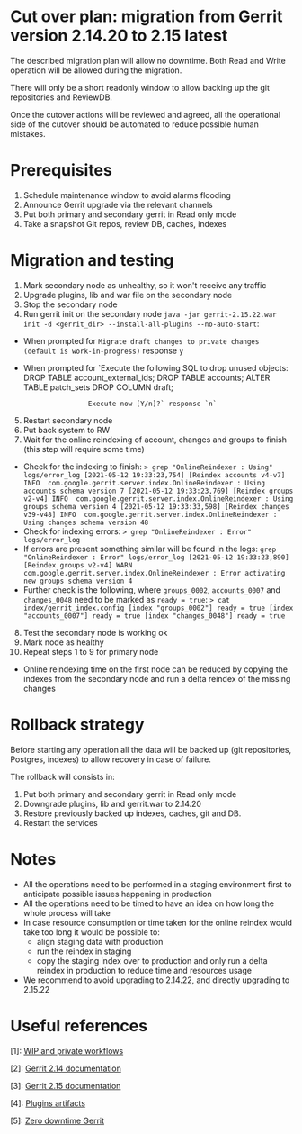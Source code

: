 Cut over plan: migration from Gerrit version 2.14.20 to 2.15 latest
==

The described migration plan will allow no downtime. Both Read and Write
operation will be allowed during the migration.

There will only be a short readonly window to allow backing up the git
repositories and ReviewDB.

Once the cutover actions will be reviewed and agreed, all the operational side
of the cutover should be automated to reduce possible human mistakes.

Prerequisites
==
1. Schedule maintenance window to avoid alarms flooding
2. Announce Gerrit upgrade via the relevant channels
3. Put both primary and secondary gerrit in Read only mode
4. Take a snapshot Git repos, review DB, caches, indexes

Migration and testing
==
1. Mark secondary node as unhealthy, so it won't receive any traffic
2. Upgrade plugins, lib and war file on the secondary node
3. Stop the secondary node
4. Run gerrit init on the secondary node `java -jar gerrit-2.15.22.war init -d <gerrit_dir> --install-all-plugins --no-auto-start`:
  * When prompted for `Migrate draft changes to private changes (default is work-in-progress)` response `y`
  * When prompted for `Execute the following SQL to drop unused objects:
                        DROP TABLE account_external_ids;
                        DROP TABLE accounts;
                        ALTER TABLE patch_sets DROP COLUMN draft;

                        Execute now [Y/n]?` response `n`
5. Restart secondary node
6. Put back system to RW
7. Wait for the online reindexing of account, changes and groups to finish (this step will require some time)
  * Check for the indexing to finish:
    `> grep "OnlineReindexer : Using" logs/error_log
[2021-05-12 19:33:23,754] [Reindex accounts v4-v7] INFO  com.google.gerrit.server.index.OnlineReindexer : Using accounts schema version 7
[2021-05-12 19:33:23,769] [Reindex groups v2-v4] INFO  com.google.gerrit.server.index.OnlineReindexer : Using groups schema version 4
[2021-05-12 19:33:33,598] [Reindex changes v39-v48] INFO  com.google.gerrit.server.index.OnlineReindexer : Using changes schema version 48`
  * Check for indexing errors:
    `> grep "OnlineReindexer : Error" logs/error_log`
  * If errors are present something similar will be found in the logs:
  `grep "OnlineReindexer : Error" logs/error_log
[2021-05-12 19:33:23,890] [Reindex groups v2-v4] WARN  com.google.gerrit.server.index.OnlineReindexer : Error activating new groups schema version 4`
  * Further check is the following, where `groups_0002`, `accounts_0007` and `changes_0048` need to be marked as `ready = true`:
  `> cat index/gerrit_index.config
[index "groups_0002"]
	ready = true
[index "accounts_0007"]
	ready = true
[index "changes_0048"]
	ready = true`
8. Test the secondary node is working ok
9. Mark node as healthy
10. Repeat steps 1 to 9 for primary node
  * Online reindexing time on the first node can be reduced by copying the indexes from the secondary node and run a delta reindex of the missing changes

Rollback strategy
==

Before starting any operation all the data will be backed up (git repositories, Postgres, indexes) to allow recovery in case of failure.

The rollback will consists in:
1. Put both primary and secondary gerrit in Read only mode
2. Downgrade plugins, lib and gerrit.war to 2.14.20
3. Restore previously backed up indexes, caches, git and DB.
4. Restart the services

Notes
==
* All the operations need to be performed in a staging environment first to anticipate possible issues happening in production
* All the operations need to be timed to have an idea on how long the whole process will take
* In case resource consumption or time taken for the online reindex would take too long it would be possible to:
  * align staging data with production
  * run the reindex in staging
  * copy the staging index over to production and only run a delta reindex in production to reduce time and resources usage
* We recommend to avoid upgrading to 2.14.22, and directly upgrading to 2.15.22

Useful references
==

[1]: [WIP and private workflows](https://www.gerritcodereview.com/2.15.html#new-workflows)

[2]: [Gerrit 2.14 documentation](https://www.gerritcodereview.com/2.14.html)

[3]: [Gerrit 2.15 documentation](https://www.gerritcodereview.com/2.15.html)

[4]: [Plugins artifacts](https://archive-ci.gerritforge.com/)

[5]: [Zero downtime Gerrit](https://www.slideshare.net/lucamilanesio/zerodowntime-gerrit-code-review-upgrades)

